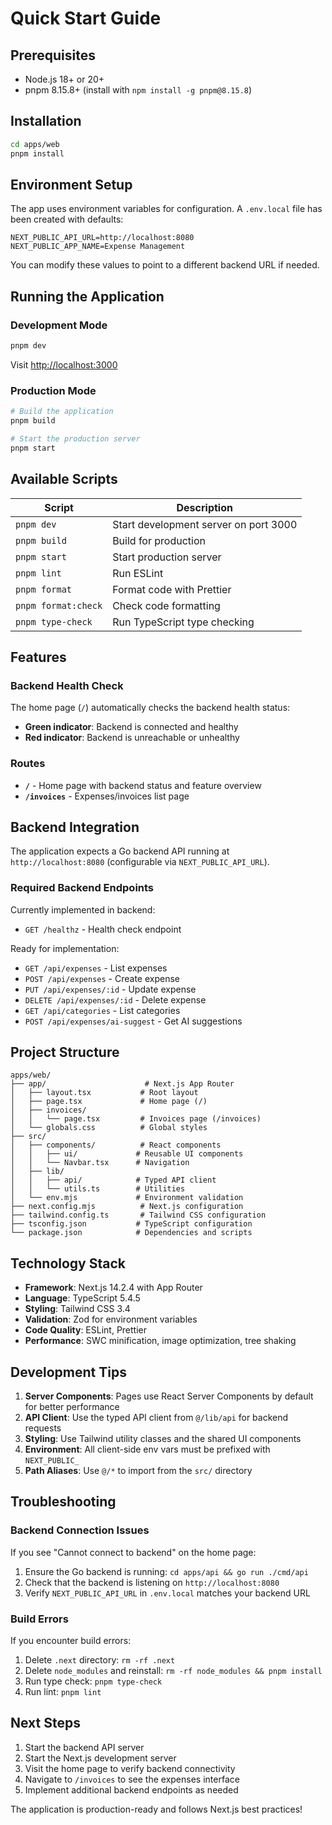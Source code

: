 # Quick Start Guide

## Prerequisites

- Node.js 18+ or 20+
- pnpm 8.15.8+ (install with `npm install -g pnpm@8.15.8`)

## Installation

```bash
cd apps/web
pnpm install
```

## Environment Setup

The app uses environment variables for configuration. A `.env.local` file has been created with defaults:

```env
NEXT_PUBLIC_API_URL=http://localhost:8080
NEXT_PUBLIC_APP_NAME=Expense Management
```

You can modify these values to point to a different backend URL if needed.

## Running the Application

### Development Mode

```bash
pnpm dev
```

Visit [http://localhost:3000](http://localhost:3000)

### Production Mode

```bash
# Build the application
pnpm build

# Start the production server
pnpm start
```

## Available Scripts

| Script              | Description                           |
| ------------------- | ------------------------------------- |
| `pnpm dev`          | Start development server on port 3000 |
| `pnpm build`        | Build for production                  |
| `pnpm start`        | Start production server               |
| `pnpm lint`         | Run ESLint                            |
| `pnpm format`       | Format code with Prettier             |
| `pnpm format:check` | Check code formatting                 |
| `pnpm type-check`   | Run TypeScript type checking          |

## Features

### Backend Health Check

The home page (`/`) automatically checks the backend health status:

- **Green indicator**: Backend is connected and healthy
- **Red indicator**: Backend is unreachable or unhealthy

### Routes

- **`/`** - Home page with backend status and feature overview
- **`/invoices`** - Expenses/invoices list page

## Backend Integration

The application expects a Go backend API running at `http://localhost:8080` (configurable via `NEXT_PUBLIC_API_URL`).

### Required Backend Endpoints

Currently implemented in backend:

- `GET /healthz` - Health check endpoint

Ready for implementation:

- `GET /api/expenses` - List expenses
- `POST /api/expenses` - Create expense
- `PUT /api/expenses/:id` - Update expense
- `DELETE /api/expenses/:id` - Delete expense
- `GET /api/categories` - List categories
- `POST /api/expenses/ai-suggest` - Get AI suggestions

## Project Structure

```
apps/web/
├── app/                      # Next.js App Router
│   ├── layout.tsx           # Root layout
│   ├── page.tsx             # Home page (/)
│   ├── invoices/
│   │   └── page.tsx         # Invoices page (/invoices)
│   └── globals.css          # Global styles
├── src/
│   ├── components/          # React components
│   │   ├── ui/             # Reusable UI components
│   │   └── Navbar.tsx      # Navigation
│   ├── lib/
│   │   ├── api/            # Typed API client
│   │   └── utils.ts        # Utilities
│   └── env.mjs             # Environment validation
├── next.config.mjs          # Next.js configuration
├── tailwind.config.ts       # Tailwind CSS configuration
├── tsconfig.json           # TypeScript configuration
└── package.json            # Dependencies and scripts
```

## Technology Stack

- **Framework**: Next.js 14.2.4 with App Router
- **Language**: TypeScript 5.4.5
- **Styling**: Tailwind CSS 3.4
- **Validation**: Zod for environment variables
- **Code Quality**: ESLint, Prettier
- **Performance**: SWC minification, image optimization, tree shaking

## Development Tips

1. **Server Components**: Pages use React Server Components by default for better performance
2. **API Client**: Use the typed API client from `@/lib/api` for backend requests
3. **Styling**: Use Tailwind utility classes and the shared UI components
4. **Environment**: All client-side env vars must be prefixed with `NEXT_PUBLIC_`
5. **Path Aliases**: Use `@/*` to import from the `src/` directory

## Troubleshooting

### Backend Connection Issues

If you see "Cannot connect to backend" on the home page:

1. Ensure the Go backend is running: `cd apps/api && go run ./cmd/api`
2. Check that the backend is listening on `http://localhost:8080`
3. Verify `NEXT_PUBLIC_API_URL` in `.env.local` matches your backend URL

### Build Errors

If you encounter build errors:

1. Delete `.next` directory: `rm -rf .next`
2. Delete `node_modules` and reinstall: `rm -rf node_modules && pnpm install`
3. Run type check: `pnpm type-check`
4. Run lint: `pnpm lint`

## Next Steps

1. Start the backend API server
2. Start the Next.js development server
3. Visit the home page to verify backend connectivity
4. Navigate to `/invoices` to see the expenses interface
5. Implement additional backend endpoints as needed

The application is production-ready and follows Next.js best practices!
